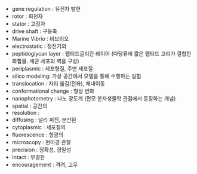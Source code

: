 - gene regulation : 유전자 발현
- rotor : 회전자
- stator : 고정자
- drive shaft : 구동축
- Marine Vibrio : 비브리오
- electrostatic : 정전기의
- peptidoglycan layer : 펩티드글리칸 레이어 (다당류에 짧은 펩티드 고리가 결합한 화합물. 세균 세포의 벽을 구성)
- periplasmic : 세포형질, 주변 세포질
- silico modeling: 가상 공간에서 모델을 통해 수행하는 실험
- translocation : 자리 옮김(전좌), 체내이동
- conformational change : 형상 변화
- nanophotometry : 나노 광도계 (편모 분자생물학 관점에서 등장하는 개념)
- spatial : 공간의
- resolution : 
- diffusing : 널리 퍼진, 분산된
- cytoplasmic : 세포질의
- fluorescence : 형광의
- microscopy : 현미경 관찰
- precision : 정확성, 정밀성
- Intact : 무결한
- encouragement : 격려, 고무
